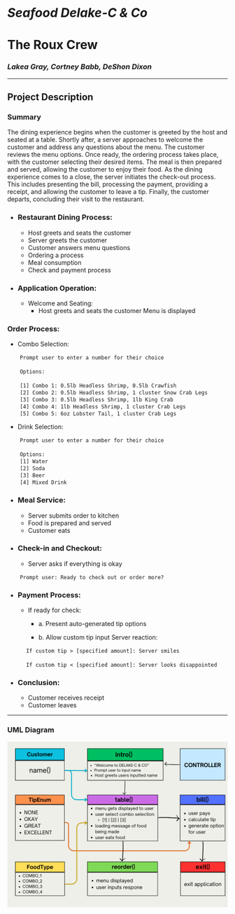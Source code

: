 # *Seafood Delake-C & Co*

# The Roux Crew
### *Lakea Gray, Cortney Babb, DeShon Dixon*
---


## Project Description

### Summary
The dining experience begins when the customer is greeted by the host and seated at a table.
Shortly after, a server approaches to welcome the customer and address any questions about the menu.
The customer reviews the menu options.
Once ready, the ordering process takes place, with the customer selecting their desired items.
The meal is then prepared and served, allowing the customer to enjoy their food.
As the dining experience comes to a close, the server initiates the check-out process.
This includes presenting the bill, processing the payment,
providing a receipt, and allowing the customer to leave a tip.
Finally, the customer departs, concluding their visit to the restaurant.

- ### Restaurant Dining Process:

  - Host greets and seats the customer
  - Server greets the customer
  - Customer answers menu questions
  - Ordering a process
  - Meal consumption
  - Check and payment process

- ### Application Operation:
  - Welcome and Seating:
    - Host greets and seats the customer
    Menu is displayed


### Order Process:

- Combo Selection:

```
    Prompt user to enter a number for their choice

    Options:

    [1] Combo 1: 0.5lb Headless Shrimp, 0.5lb Crawfish
    [2] Combo 2: 0.5lb Headless Shrimp, 1 cluster Snow Crab Legs
    [3] Combo 3: 0.5lb Headless Shrimp, 1lb King Crab
    [4] Combo 4: 1lb Headless Shrimp, 1 cluster Crab Legs
    [5] Combo 5: 6oz Lobster Tail, 1 cluster Crab Legs
```



- Drink Selection:

```
    Prompt user to enter a number for their choice

    Options:
    [1] Water
    [2] Soda
    [3] Beer
    [4] Mixed Drink
```

- ### Meal Service:

  - Server submits order to kitchen
  - Food is prepared and served
  - Customer eats

- ### Check-in and Checkout:

  - Server asks if everything is okay

```
    Prompt user: Ready to check out or order more?
```

- ### Payment Process:

  - If ready for check:
    - a. Present auto-generated tip options

    - b. Allow custom tip input
        Server reaction:

```
      If custom tip > [specified amount]: Server smiles

      If custom tip < [specified amount]: Server looks disappointed
```



- ### Conclusion:

  - Customer receives receipt
  - Customer leaves


---

### UML Diagram
![UML Diagram](./images/ClassDiagram_20240729.png)
